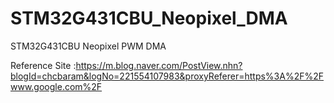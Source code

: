 # STM32G431CBU_Neopixel_DMA
STM32G431CBU Neopixel PWM DMA

Reference Site :https://m.blog.naver.com/PostView.nhn?blogId=chcbaram&logNo=221554107983&proxyReferer=https%3A%2F%2Fwww.google.com%2F 

